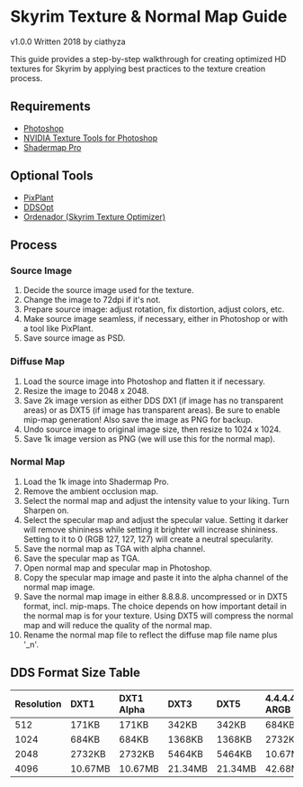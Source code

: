 # Skyrim Texture & Normal Map Guide

v1.0.0
Written 2018 by ciathyza

This guide provides a step-by-step walkthrough for creating optimized HD textures for Skyrim by applying best practices to the texture creation process.

## Requirements

  - [Photoshop](https://www.adobe.com/products/photoshop.html)
  - [NVIDIA Texture Tools for Photoshop](https://developer.nvidia.com/nvidia-texture-tools-adobe-photoshop)
  - [Shadermap Pro](https://shadermap.com/)

## Optional Tools

  - [PixPlant](https://www.pixplant.com/)
  - [DDSOpt](https://www.nexusmods.com/skyrim/mods/5755/)
  - [Ordenador (Skyrim Texture Optimizer)](https://www.nexusmods.com/skyrim/mods/12801)

## Process

### Source Image

  1. Decide the source image used for the texture.
  2. Change the image to 72dpi if it's not.
  3. Prepare source image: adjust rotation, fix distortion, adjust colors, etc.
  4. Make source image seamless, if necessary, either in Photoshop or with a tool like PixPlant.
  5. Save source image as PSD.

### Diffuse Map

  1. Load the source image into Photoshop and flatten it if necessary.
  2. Resize the image to 2048 x 2048.
  3. Save 2k image version as either DDS DX1 (if image has no transparent areas) or as DXT5 (if image has transparent areas). Be sure to enable mip-map generation! Also save the image as PNG for backup.
  4. Undo source image to original image size, then resize to 1024 x 1024.
  5. Save 1k image version as PNG (we will use this for the normal map).

### Normal Map

  1. Load the 1k image into Shadermap Pro.
  2. Remove the ambient occlusion map.
  3. Select the normal map and adjust the intensity value to your liking. Turn Sharpen on.
  4. Select the specular map and adjust the specular value. Setting it darker will remove shininess while setting it brighter will increase shininess. Setting to it to 0 (RGB 127, 127, 127) will create a neutral specularity.
  5. Save the normal map as TGA with alpha channel.
  6. Save the specular map as TGA.
  7. Open normal map and specular map in Photoshop.
  8. Copy the specular map image and paste it into the alpha channel of the normal map image.
  9. Save the normal map image in either 8.8.8.8. uncompressed or in DXT5 format, incl. mip-maps. The choice depends on how important detail in the normal map is for your texture. Using DXT5 will compress the normal map and will reduce the quality of the normal map.
  10. Rename the normal map file to reflect the diffuse map file name plus '_n'.

## DDS Format Size Table

| Resolution | DXT1    | DXT1 Alpha | DXT3    | DXT5    | 4.4.4.4 ARGB | 8.8.8. RGB | 8.8.8.8. Uncompressed |
|:-----------|:--------|:-----------|:--------|:--------|:-------------|:-----------|:----------------------|
| 512        | 171KB   | 171KB      | 342KB   | 342KB   | 684KB        | 1024KB     | 1368KB                |
| 1024       | 684KB   | 684KB      | 1368KB  | 1368KB  | 2732KB       | 4096KB     | 5464KB                |
| 2048       | 2732KB  | 2732KB     | 5464KB  | 5464KB  | 10.67MB      | 16MB       | 21.34MB               |
| 4096       | 10.67MB | 10.67MB    | 21.34MB | 21.34MB | 42.68MB      | 64MB       | 85.37MB               |

